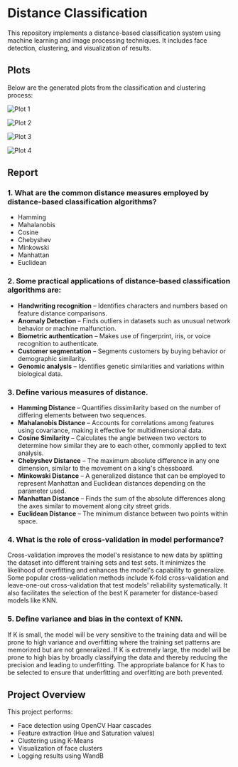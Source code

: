 # Distance Classification  

This repository implements a distance-based classification system using machine learning and image processing techniques. It includes face detection, clustering, and visualization of results.  


## Plots  

Below are the generated plots from the classification and clustering process:  

![Plot 1](https://i.imgur.com/P7U8fQQ.png)  

![Plot 2](https://imgur.com/a/fAPXVoM)  

![Plot 3](https://imgur.com/a/fHkXqEK)  

![Plot 4](https://imgur.com/a/o1dn8yc)  


## Report

### 1. What are the common distance measures employed by distance-based classification algorithms?

- Hamming  
- Mahalanobis  
- Cosine  
- Chebyshev  
- Minkowski  
- Manhattan  
- Euclidean  

### 2. Some practical applications of distance-based classification algorithms are:

- **Handwriting recognition** – Identifies characters and numbers based on feature distance comparisons.  
- **Anomaly Detection** – Finds outliers in datasets such as unusual network behavior or machine malfunction.  
- **Biometric authentication** – Makes use of fingerprint, iris, or voice recognition to authenticate.  
- **Customer segmentation** – Segments customers by buying behavior or demographic similarity.  
- **Genomic analysis** – Identifies genetic similarities and variations within biological data.  

### 3. Define various measures of distance.

- **Hamming Distance** – Quantifies dissimilarity based on the number of differing elements between two sequences.  
- **Mahalanobis Distance** – Accounts for correlations among features using covariance, making it effective for multidimensional data.  
- **Cosine Similarity** – Calculates the angle between two vectors to determine how similar they are to each other, commonly applied to text analysis.  
- **Chebyshev Distance** – The maximum absolute difference in any one dimension, similar to the movement on a king's chessboard.  
- **Minkowski Distance** – A generalized distance that can be employed to represent Manhattan and Euclidean distances depending on the parameter used.  
- **Manhattan Distance** – Finds the sum of the absolute differences along the axes similar to movement along city street grids.  
- **Euclidean Distance** – The minimum distance between two points within space.  

### 4. What is the role of cross-validation in model performance?

Cross-validation improves the model's resistance to new data by splitting the dataset into different training sets and test sets. It minimizes the likelihood of overfitting and enhances the model's capability to generalize. Some popular cross-validation methods include K-fold cross-validation and leave-one-out cross-validation that test models' reliability systematically. It also facilitates the selection of the best K parameter for distance-based models like KNN.  

### 5. Define variance and bias in the context of KNN.  

If K is small, the model will be very sensitive to the training data and will be prone to high variance and overfitting where the training set patterns are memorized but are not generalized. If K is extremely large, the model will be prone to high bias by broadly classifying the data and thereby reducing the precision and leading to underfitting. The appropriate balance for K has to be selected to ensure that underfitting and overfitting are both prevented.

## Project Overview  

This project performs:  
- Face detection using OpenCV Haar cascades  
- Feature extraction (Hue and Saturation values)  
- Clustering using K-Means  
- Visualization of face clusters  
- Logging results using WandB  
 

